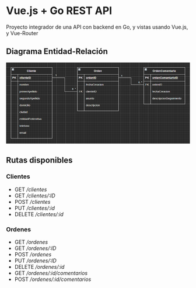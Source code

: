 # Vue.js + Go REST API
Proyecto integrador de una API con backend en Go, y vistas usando Vue.js, y Vue-Router

## Diagrama Entidad-Relación
![alt text](https://github.com/AlanHerediaG/test-ordenes/raw/main/docs/diagrama-basico-er.png "Diagrama")

## Rutas disponibles
### Clientes
* GET _/clientes_
* GET _/clientes/:ID_
* POST _/clientes_
* PUT _/clientes/:id_
* DELETE _/clientes/:id_

### Ordenes
* GET _/ordenes_
* GET _/ordenes/:ID_
* POST _/ordenes_
* PUT _/ordenes/:ID_
* DELETE _/ordenes/:id_
* GET _/ordenes/:id/comentarios_
* POST _/ordenes/:id/comentarios_